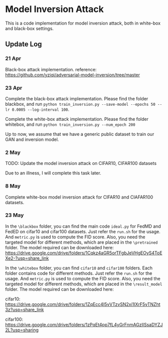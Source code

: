 # Model Inversion Attack
This is a code implementation for model inversion attack, both in white-box and black-box settings.

## Update Log
### 21 Apr
Black-box attack implementation. reference: https://github.com/yziqi/adversarial-model-inversion/tree/master

### 23 Apr
Complete the black-box attack implementation. Please find the folder blackbox, and run `python train_inversion.py --save-model --epochs 50 --lr 0.0005 --log-interval 100`.

Complete the white-box attack implementation. Please find the folder whitebox, and run `python train_inversion.py --num_epoch 200`

Up to now, we assume that we have a generic public dataset to train our GAN and inversion model.


### 2 May
TODO: Update the model inversion attack on CIFAR10, CIFAR100 datasets

Due to an illness, I will complete this task later.

### 8 May
Complete white-box model inversion attack for CIFAR10 and CIAFAR100 datasets.

### 23 May
In the `\blackbox` folder, you can find the main code `ideal.py` for FedMD and FedED on cifar10 and cifar100 datasets. Just refer the `run.sh` for the usage. And `metric.py` is used to compute the FID score. Also, you need the targeted model for different methods, which are placed in the `\pretrained` folder. The model required can be downloaded here: https://drive.google.com/drive/folders/1Cqkz4aGR5orTFgbJeVHgEOyS4ToEXe2-?usp=share_link

In the `\whitebox` folder, you can find `cifar10` and `cifar100` folders. Each folder contains code for different methods. Just refer the `run.sh` for the usage. And `metric.py` is used to compute the FID score. Also, you need the targeted model for different methods, which are placed in the `\result_model` folder. The model required can be downloaded here: 

cifar10: https://drive.google.com/drive/folders/1ZqEcc4I5vVTzvSN2xi1IXrF5vTNZht3z?usp=share_link

cifar100: https://drive.google.com/drive/folders/1zPqEt4pp7fL4yGrFnmAGzIlSsaDYZJ2L?usp=sharing


